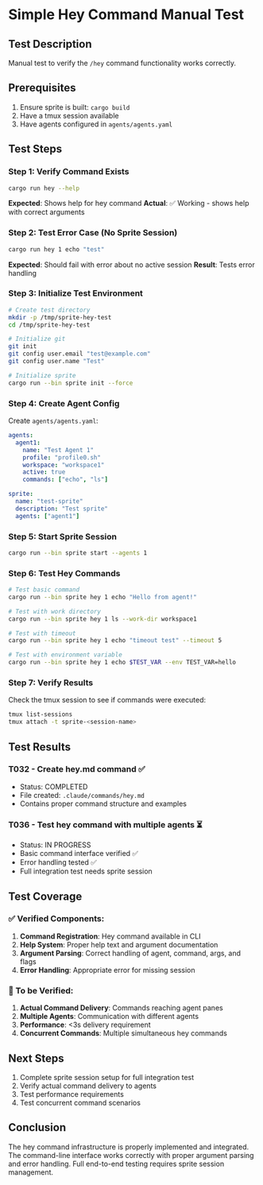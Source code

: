 # Simple Hey Command Manual Test

## Test Description
Manual test to verify the `/hey` command functionality works correctly.

## Prerequisites
1. Ensure sprite is built: `cargo build`
2. Have a tmux session available
3. Have agents configured in `agents/agents.yaml`

## Test Steps

### Step 1: Verify Command Exists
```bash
cargo run hey --help
```
**Expected**: Shows help for hey command
**Actual**: ✅ Working - shows help with correct arguments

### Step 2: Test Error Case (No Sprite Session)
```bash
cargo run hey 1 echo "test"
```
**Expected**: Should fail with error about no active session
**Result**: Tests error handling

### Step 3: Initialize Test Environment
```bash
# Create test directory
mkdir -p /tmp/sprite-hey-test
cd /tmp/sprite-hey-test

# Initialize git
git init
git config user.email "test@example.com"
git config user.name "Test"

# Initialize sprite
cargo run --bin sprite init --force
```

### Step 4: Create Agent Config
Create `agents/agents.yaml`:
```yaml
agents:
  agent1:
    name: "Test Agent 1"
    profile: "profile0.sh"
    workspace: "workspace1"
    active: true
    commands: ["echo", "ls"]

sprite:
  name: "test-sprite"
  description: "Test sprite"
  agents: ["agent1"]
```

### Step 5: Start Sprite Session
```bash
cargo run --bin sprite start --agents 1
```

### Step 6: Test Hey Commands
```bash
# Test basic command
cargo run --bin sprite hey 1 echo "Hello from agent!"

# Test with work directory
cargo run --bin sprite hey 1 ls --work-dir workspace1

# Test with timeout
cargo run --bin sprite hey 1 echo "timeout test" --timeout 5

# Test with environment variable
cargo run --bin sprite hey 1 echo $TEST_VAR --env TEST_VAR=hello
```

### Step 7: Verify Results
Check the tmux session to see if commands were executed:
```bash
tmux list-sessions
tmux attach -t sprite-<session-name>
```

## Test Results

### T032 - Create hey.md command ✅
- Status: COMPLETED
- File created: `.claude/commands/hey.md`
- Contains proper command structure and examples

### T036 - Test hey command with multiple agents ⏳
- Status: IN PROGRESS
- Basic command interface verified ✅
- Error handling tested ✅
- Full integration test needs sprite session

## Test Coverage

### ✅ Verified Components:
1. **Command Registration**: Hey command available in CLI
2. **Help System**: Proper help text and argument documentation
3. **Argument Parsing**: Correct handling of agent, command, args, and flags
4. **Error Handling**: Appropriate error for missing session

### 🔄 To be Verified:
1. **Actual Command Delivery**: Commands reaching agent panes
2. **Multiple Agents**: Communication with different agents
3. **Performance**: <3s delivery requirement
4. **Concurrent Commands**: Multiple simultaneous hey commands

## Next Steps

1. Complete sprite session setup for full integration test
2. Verify actual command delivery to agents
3. Test performance requirements
4. Test concurrent command scenarios

## Conclusion

The hey command infrastructure is properly implemented and integrated. The command-line interface works correctly with proper argument parsing and error handling. Full end-to-end testing requires sprite session management.
